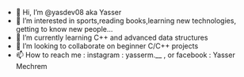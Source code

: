 - 👋 Hi, I’m @yasdev08 aka Yasser 
- 👀 I’m interested in sports,reading books,learning new technologies, getting to know new people...
- 🌱 I’m currently learning C++ and advanced data structures
- 💞️ I’m looking to collaborate on beginner C/C++ projects
- 📫 How to reach me : instagram : yasserm.__ , or facebook : Yasser Mechrem

<!---
yasdev08/yasdev08 is a ✨ special ✨ repository because its `README.md` (this file) appears on your GitHub profile.
You can click the Preview link to take a look at your changes.
--->

